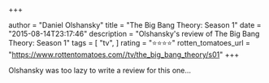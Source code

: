 +++

author = "Daniel Olshansky"
title = "The Big Bang Theory: Season 1"
date = "2015-08-14T23:17:46"
description = "Olshansky's review of The Big Bang Theory: Season 1"
tags = [
    "tv",
]
rating = "⭐⭐⭐⭐"
rotten_tomatoes_url = "https://www.rottentomatoes.com//tv/the_big_bang_theory/s01"
+++

Olshansky was too lazy to write a review for this one...

